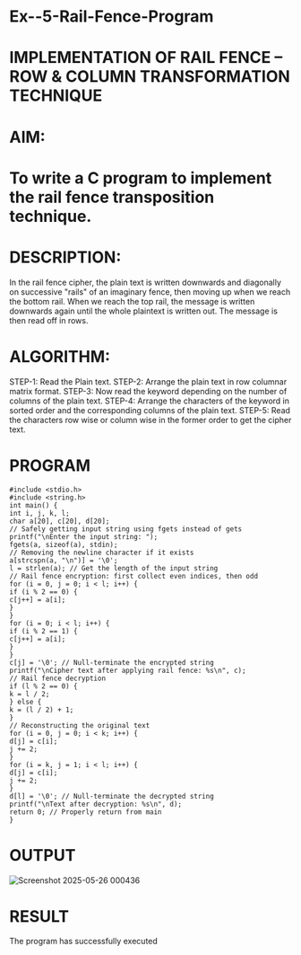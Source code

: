 # Ex--5-Rail-Fence-Program
# IMPLEMENTATION OF RAIL FENCE – ROW & COLUMN TRANSFORMATION TECHNIQUE

# AIM:

# To write a C program to implement the rail fence transposition technique.

# DESCRIPTION:

In the rail fence cipher, the plain text is written downwards and diagonally on successive "rails" of an imaginary fence, then moving up when we reach the bottom rail. When we reach the top rail, the message is written downwards again until the whole plaintext is written out. The message is then read off in rows.

# ALGORITHM:

STEP-1: Read the Plain text.
STEP-2: Arrange the plain text in row columnar matrix format.
STEP-3: Now read the keyword depending on the number of columns of the plain text.
STEP-4: Arrange the characters of the keyword in sorted order and the corresponding columns of the plain text.
STEP-5: Read the characters row wise or column wise in the former order to get the cipher text.

# PROGRAM
```
#include <stdio.h>
#include <string.h>
int main() {
int i, j, k, l;
char a[20], c[20], d[20];
// Safely getting input string using fgets instead of gets
printf("\nEnter the input string: ");
fgets(a, sizeof(a), stdin);
// Removing the newline character if it exists
a[strcspn(a, "\n")] = '\0';
l = strlen(a); // Get the length of the input string
// Rail fence encryption: first collect even indices, then odd
for (i = 0, j = 0; i < l; i++) {
if (i % 2 == 0) {
c[j++] = a[i];
}
}
for (i = 0; i < l; i++) {
if (i % 2 == 1) {
c[j++] = a[i];
}
}
c[j] = '\0'; // Null-terminate the encrypted string
printf("\nCipher text after applying rail fence: %s\n", c);
// Rail fence decryption
if (l % 2 == 0) {
k = l / 2;
} else {
k = (l / 2) + 1;
}
// Reconstructing the original text
for (i = 0, j = 0; i < k; i++) {
d[j] = c[i];
j += 2;
}
for (i = k, j = 1; i < l; i++) {
d[j] = c[i];
j += 2;
}
d[l] = '\0'; // Null-terminate the decrypted string
printf("\nText after decryption: %s\n", d);
return 0; // Properly return from main
}

```
# OUTPUT
![Screenshot 2025-05-26 000436](https://github.com/user-attachments/assets/26f3cde5-01b2-4df8-8dba-edd60235584a)




# RESULT
The program has successfully executed
